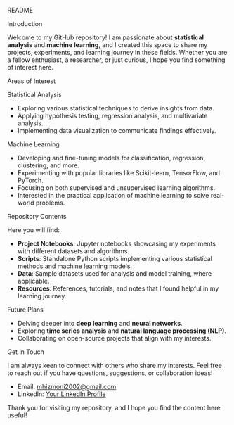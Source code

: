  README

Introduction

Welcome to my GitHub repository! I am passionate about **statistical analysis** and **machine learning**, and I created this space to share my projects, experiments, and learning journey in these fields. Whether you are a fellow enthusiast, a researcher, or just curious, I hope you find something of interest here.

Areas of Interest

 Statistical Analysis
- Exploring various statistical techniques to derive insights from data.
- Applying hypothesis testing, regression analysis, and multivariate analysis.
- Implementing data visualization to communicate findings effectively.

 Machine Learning
- Developing and fine-tuning models for classification, regression, clustering, and more.
- Experimenting with popular libraries like Scikit-learn, TensorFlow, and PyTorch.
- Focusing on both supervised and unsupervised learning algorithms.
- Interested in the practical application of machine learning to solve real-world problems.

Repository Contents

Here you will find:
- **Project Notebooks**: Jupyter notebooks showcasing my experiments with different datasets and algorithms.
- **Scripts**: Standalone Python scripts implementing various statistical methods and machine learning models.
- **Data**: Sample datasets used for analysis and model training, where applicable.
- **Resources**: References, tutorials, and notes that I found helpful in my learning journey.

Future Plans

- Delving deeper into **deep learning** and **neural networks**.
- Exploring **time series analysis** and **natural language processing (NLP)**.
- Collaborating on open-source projects that align with my interests.

 Get in Touch

I am always keen to connect with others who share my interests. Feel free to reach out if you have questions, suggestions, or collaboration ideas!

- Email: mhizmoni2002@gmail.com
- LinkedIn: [Your LinkedIn Profile](https://www.linkedin.com/in/your-profile)


Thank you for visiting my repository, and I hope you find the content here useful!


<!---
Emoney2002/Emoney2002 is a ✨ special ✨ repository because its `README.md` (this file) appears on your GitHub profile.
You can click the Preview link to take a look at your changes.
--->
